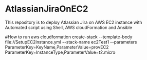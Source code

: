 # AtlassianJiraOnEC2
This repository is to deploy Atlassian Jira on AWS EC2 instance with Automated script using Shell, AWS cloudFormation and Ansible

#How to run
aws cloudformation create-stack --template-body file://SetupEC2Instance.yml --stack-name ec2Test1 --parameters ParameterKey=KeyName,ParameterValue=provEC2 ParameterKey=InstanceType,ParameterValue=t2.micro
